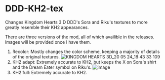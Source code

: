 # DDD-KH2-tex
Changes Kingdom Hearts 3 D DDD's Sora and Riku's textures to more greatly resemble their KH2 appearances.

There are three versions of the mod, all of which availible in the releases. Images will be provided once I have them.
  1. Recolor: Mostly changes the color scheme, keeping a majority of details of the original textures.
![KINGDOM HEARTS 3D_20 05 24_18 43 33 109](https://github.com/solt-frfr/DDD-KH2-tex/assets/150750679/25127810-fe55-47ed-a553-8c1129b6e413)
  2. KH2 adapt: Extremely accurate to KH2, but keeps the X on Sora's shirt and the Dream Eater symbol on Riku's.
![image](https://github.com/solt-frfr/DDD-KH2-tex/assets/150750679/83c109be-7ef3-4c9a-aa4e-05858d003f08)
  3. KH2 full: Extremely accurate to KH2.

